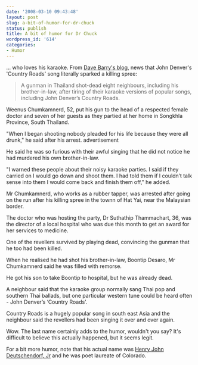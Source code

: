 ```yaml
---
date: '2008-03-10 09:43:48'
layout: post
slug: a-bit-of-humor-for-dr-chuck
status: publish
title: A bit of humor for Dr Chuck
wordpress_id: '614'
categories:
- Humor
---
```


... who loves his karaoke. From [Dave Barry's blog](http://blogs.herald.com/dave_barrys_blog/2008/03/this-is-very-ve.html), news that John Denver's 'Country Roads' song literally sparked a killing spree:


> A gunman in Thailand shot-dead eight neighbours, including his brother-in-law, after tiring of their karaoke versions of popular songs, including John Denver’s Country Roads.

Weenus Chumkamnerd, 52, put his gun to the head of a respected female doctor and seven of her guests as they partied at her home in Songkhla Province, South Thailand.

"When I began shooting nobody pleaded for his life because they were all drunk," he said after his arrest.
advertisement

He said he was so furious with their awful singing that he did not notice he had murdered his own brother-in-law.

"I warned these people about their noisy karaoke parties. I said if they carried on I would go down and shoot them. I had told them if I couldn’t talk sense into them I would come back and finish them off," he added.

Mr Chumkamnerd, who works as a rubber tapper, was arrested after going on the run after his killing spree in the townn of Hat Yai, near the Malaysian border.

The doctor who was hosting the party, Dr Suthathip Thammachart, 36, was the director of a local hospital who was due this month to get an award for her services to medicine.

One of the revellers survived by playing dead, convincing the gunman that he too had been killed.

When he realised he had shot his brother-in-law, Boontip Desaro, Mr Chumkamnerd said he was filled with remorse.

He got his son to take Boontip to hospital, but he was already dead.

A neighbour said that the karaoke group normally sang Thai pop and southern Thai ballads, but one particular western tune could be heard often - John Denver’s ‘Country Roads’.

Country Roads is a hugely popular song in south east Asia and the neighbour said the revellers had been singing it over and over again.


Wow. The last name certainly adds to the humor, wouldn't you say? It's difficult to believe this actually happened, but it seems legit.

For a bit more humor, note that his actual name was [Henry John Deutschendorf, Jr](http://en.wikipedia.org/wiki/John_Denver) and he was poet laureate of Colorado.
